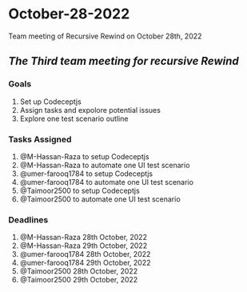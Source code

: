 # October-28-2022
Team meeting of Recursive Rewind on October 28th, 2022

## *The Third team meeting for recursive Rewind*

### Goals
1. Set up Codeceptjs
2. Assign tasks and expolore potential issues
3. Explore one test scenario outline
   
### Tasks Assigned
1. @M-Hassan-Raza to setup Codeceptjs
2. @M-Hassan-Raza to automate one UI test scenario
3. @umer-farooq1784 to setup Codeceptjs
4. @umer-farooq1784 to automate one UI test scenario
4. @Taimoor2500 to setup Codeceptjs
4. @Taimoor2500 to automate one UI test scenario

### Deadlines
 1. @M-Hassan-Raza 28th October, 2022
 2. @M-Hassan-Raza 29th October, 2022
 3. @umer-farooq1784 28th October, 2022
 4. @umer-farooq1784 29th October, 2022
 4. @Taimoor2500 28th October, 2022
 5. @Taimoor2500 29th October, 2022
